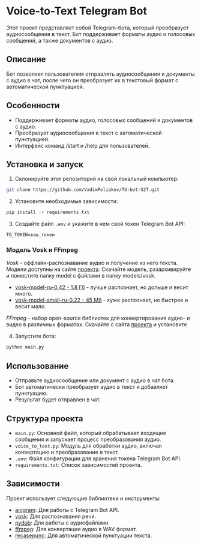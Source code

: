 # Voice-to-Text Telegram Bot

Этот проект представляет собой Telegram-бота, который преобразует аудиосообщения в текст. Бот поддерживает форматы аудио и голосовых сообщений, а также документов с аудио.

## Описание

Бот позволяет пользователям отправлять аудиосообщения и документы с аудио в чат, после чего он преобразует их в текстовый формат с автоматической пунктуацией.

## Особенности

- Поддерживает форматы аудио, голосовых сообщений и документов с аудио.
- Преобразует аудиосообщения в текст с автоматической пунктуацией.
- Интерфейс команд /start и /help для пользователей.

## Установка и запуск

1. Склонируйте этот репозиторий на свой локальный компьютер:

```bash
git clone https://github.com/VadimPoliakov/TG-bot-S2T.git
```

2. Установите необходимые зависимости:

```bash
pip install -r requirements.txt
```

3. Создайте файл `.env` и укажите в нем свой токен Telegram Bot API:

```env
TG_TOKEN=ваш_токен
```

### Модель Vosk и FFmpeg

*Vosk* - оффлайн-распознавание аудио и получение из него текста. Модели доступны на сайте [проекта](https://alphacephei.com/vosk/models "Vosk - оффлайн-распознавание аудио"). Скачайте модель, разархивируйте и поместите папку model с файлами в папку models/vosk.
- [vosk-model-ru-0.42       - 1.8 Гб](https://alphacephei.com/vosk/models#:~:text=Russian-,vosk%2Dmodel%2Dru%2D0.42,-1.8G) - лучше распознает, но дольше и весит много.
- [vosk-model-small-ru-0.22 - 45 Мб](https://alphacephei.com/vosk/models/vosk-model-small-ru-0.22.zip "Модель vosk-model-small-ru-0.22 - 45 Мб") - хуже распознает, но быстрее и весит мало.

*FFmpeg* - набор open-source библиотек для конвертирования аудио- и видео в различных форматах.
Скачайте с сайта [проекта](https://ffmpeg.org/download.html "FFmpeg - набор open-source библиотек для конвертирования аудио- и видео в различных форматах.") и установите


4. Запустите бота:

```bash
python main.py
```

## Использование

- Отправьте аудиосообщение или документ с аудио в чат бота.
- Бот автоматически преобразует аудио в текст и добавляет пунктуацию.
- Результат будет отправлен в чат.

## Структура проекта

- `main.py`: Основной файл, который обрабатывает входящие сообщения и запускает процесс преобразования аудио.
- `voice_to_text.py`: Модуль для обработки аудио, включая конвертацию и преобразование в текст.
- `.env`: Файл конфигурации для хранения токена Telegram Bot API.
- `requirements.txt`: Список зависимостей проекта.

## Зависимости

Проект использует следующие библиотеки и инструменты:

- [aiogram](https://github.com/aiogram/aiogram): Для работы с Telegram Bot API.
- [vosk](https://github.com/alphacep/vosk-api): Для распознавания речи.
- [pydub](https://github.com/jiaaro/pydub): Для работы с аудиофайлами.
- [ffmpeg](https://www.ffmpeg.org/): Для конвертации аудио в WAV формат.
- [recasepunc](https://github.com/MaxwellRebo/recasepunc): Для автоматической пунктуации текста.
